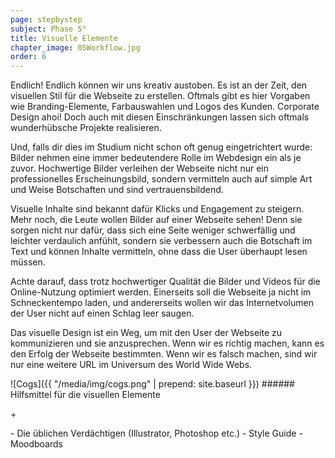 ```yaml
---
page: stepbystep
subject: Phase 5°
title: Visuelle Elemente
chapter_image: 05Workflow.jpg
order: 6
---
```

<div class="has-sidestories grid" markdown="1">

<div class="content" markdown="1">
Endlich! Endlich können wir uns kreativ austoben. Es ist an der Zeit, den visuellen Stil für die Webseite zu erstellen. Oftmals gibt es hier Vorgaben wie Branding-Elemente, Farbauswahlen und Logos des Kunden. Corporate Design ahoi! Doch auch mit diesen Einschränkungen lassen sich oftmals wunderhübsche Projekte realisieren.

Und, falls dir dies im Studium nicht schon oft genug eingetrichtert wurde: Bilder nehmen eine immer bedeutendere Rolle im Webdesign ein als je zuvor. Hochwertige Bilder verleihen der Webseite nicht nur ein professionelles Erscheinungsbild, sondern vermitteln auch auf simple Art und Weise Botschaften und sind vertrauensbildend.

Visuelle Inhalte sind bekannt dafür Klicks und Engagement zu steigern. Mehr noch, die Leute wollen Bilder auf einer Webseite sehen! Denn sie sorgen nicht nur dafür, dass sich eine Seite weniger schwerfällig und leichter verdaulich anfühlt, sondern sie verbessern auch die Botschaft im Text und können Inhalte vermitteln, ohne dass die User überhaupt lesen müssen.

Achte darauf, dass trotz hochwertiger Qualität die Bilder und Videos für die Online-Nutzung optimiert werden. Einerseits soll die Webseite ja nicht im Schneckentempo laden, und andererseits wollen wir das Internetvolumen der User nicht auf einen Schlag leer saugen.

Das visuelle Design ist ein Weg, um mit den User der Webseite zu kommunizieren und sie anzusprechen. Wenn wir es richtig machen, kann es den Erfolg der Webseite bestimmten. Wenn wir es falsch machen, sind wir nur eine weitere URL im Universum des World Wide Webs.

</div>
<!-- sidestory-start --><div class="sidestory sidestory-right" markdown="1">
![Cogs]({{ "/media/img/cogs.png" | prepend: site.baseurl }})
###### Hilfsmittel für die visuellen Elemente
<p class="sidestory-toggle"><span>+</span></p>
</div><!-- sidestory-end -->

<div class="overlay sidestory-right-content content"><div class="ss-content" markdown="1">-	Die üblichen Verdächtigen (Illustrator, Photoshop etc.)
-	Style Guide
-	Moodboards
</div></div>

</div>
